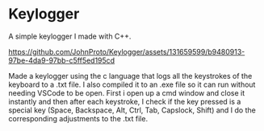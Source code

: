 # Keylogger
A simple keylogger I made with C++.

https://github.com/JohnProto/Keylogger/assets/131659599/b9480913-97be-4da9-97bb-c5ff5ed195cd

Made a keylogger using the c language that logs all the keystrokes of the keyboard to a .txt file. I also compiled it to an .exe file so it can run without needing VSCode to be open. First i open up a cmd window and close it instantly and then after each keystroke, I check if the key pressed is a special key (Space, Backspace, Alt, Ctrl, Tab, Capslock, Shift) and I do the corresponding adjustments to the .txt file.
